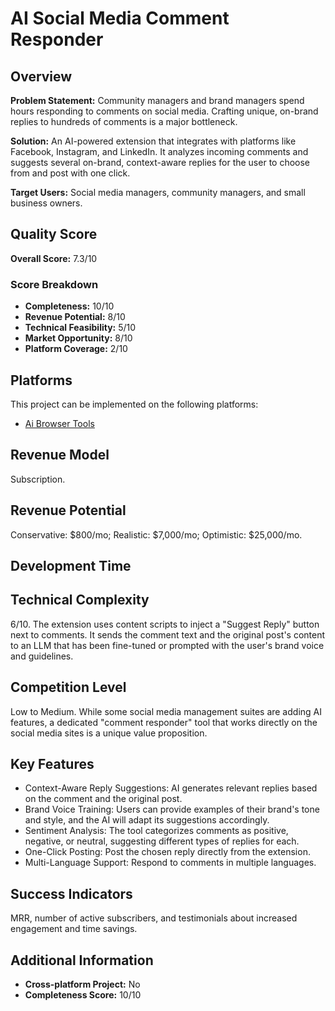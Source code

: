 # AI Social Media Comment Responder

## Overview
**Problem Statement:** Community managers and brand managers spend hours responding to comments on social media. Crafting unique, on-brand replies to hundreds of comments is a major bottleneck.

**Solution:** An AI-powered extension that integrates with platforms like Facebook, Instagram, and LinkedIn. It analyzes incoming comments and suggests several on-brand, context-aware replies for the user to choose from and post with one click.

**Target Users:** Social media managers, community managers, and small business owners.

## Quality Score
**Overall Score:** 7.3/10

### Score Breakdown
- **Completeness:** 10/10
- **Revenue Potential:** 8/10
- **Technical Feasibility:** 5/10
- **Market Opportunity:** 8/10
- **Platform Coverage:** 2/10

## Platforms
This project can be implemented on the following platforms:
- [Ai Browser Tools](./platforms/ai-browser-tools/)

## Revenue Model
Subscription.

## Revenue Potential
Conservative: $800/mo; Realistic: $7,000/mo; Optimistic: $25,000/mo.

## Development Time


## Technical Complexity
6/10. The extension uses content scripts to inject a "Suggest Reply" button next to comments. It sends the comment text and the original post's content to an LLM that has been fine-tuned or prompted with the user's brand voice and guidelines.

## Competition Level
Low to Medium. While some social media management suites are adding AI features, a dedicated "comment responder" tool that works directly on the social media sites is a unique value proposition.

## Key Features
- Context-Aware Reply Suggestions: AI generates relevant replies based on the comment and the original post.
- Brand Voice Training: Users can provide examples of their brand's tone and style, and the AI will adapt its suggestions accordingly.
- Sentiment Analysis: The tool categorizes comments as positive, negative, or neutral, suggesting different types of replies for each.
- One-Click Posting: Post the chosen reply directly from the extension.
- Multi-Language Support: Respond to comments in multiple languages.

## Success Indicators
MRR, number of active subscribers, and testimonials about increased engagement and time savings.

## Additional Information
- **Cross-platform Project:** No
- **Completeness Score:** 10/10
